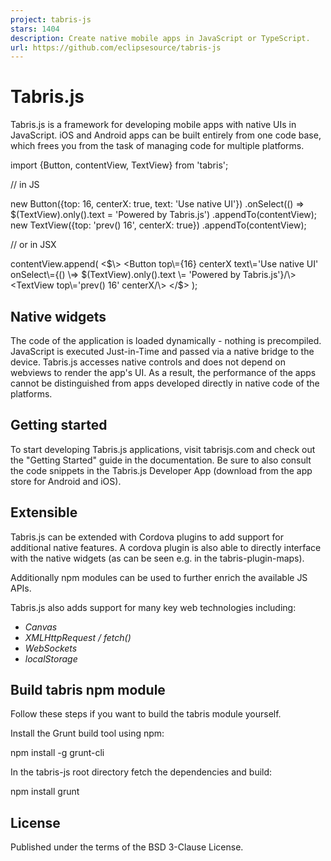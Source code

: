 ```yaml
---
project: tabris-js
stars: 1404
description: Create native mobile apps in JavaScript or TypeScript.
url: https://github.com/eclipsesource/tabris-js
---
```


Tabris.js
=========

Tabris.js is a framework for developing mobile apps with native UIs in JavaScript. iOS and Android apps can be built entirely from one code base, which frees you from the task of managing code for multiple platforms.

import {Button, contentView, TextView} from 'tabris';

// in JS

new Button({top: 16, centerX: true, text: 'Use native UI'})
  .onSelect(() \=> $(TextView).only().text \= 'Powered by Tabris.js')
  .appendTo(contentView);
new TextView({top: 'prev() 16', centerX: true})
  .appendTo(contentView);

// or in JSX

contentView.append(
  <$\>
    <Button top\={16} centerX text\='Use native UI'
            onSelect\={() \=> $(TextView).only().text \= 'Powered by Tabris.js'}/\>
    <TextView top\='prev() 16' centerX/\>
  </$\>
);

Native widgets
--------------

The code of the application is loaded dynamically - nothing is precompiled. JavaScript is executed Just-in-Time and passed via a native bridge to the device. Tabris.js accesses native controls and does not depend on webviews to render the app's UI. As a result, the performance of the apps cannot be distinguished from apps developed directly in native code of the platforms.

Getting started
---------------

To start developing Tabris.js applications, visit tabrisjs.com and check out the "Getting Started" guide in the documentation. Be sure to also consult the code snippets in the Tabris.js Developer App (download from the app store for Android and iOS).

Extensible
----------

Tabris.js can be extended with Cordova plugins to add support for additional native features. A cordova plugin is also able to directly interface with the native widgets (as can be seen e.g. in the tabris-plugin-maps).

Additionally npm modules can be used to further enrich the available JS APIs.

Tabris.js also adds support for many key web technologies including:

-   _Canvas_
-   _XMLHttpRequest / fetch()_
-   _WebSockets_
-   _localStorage_

Build tabris npm module
-----------------------

Follow these steps if you want to build the tabris module yourself.

Install the Grunt build tool using npm:

npm install -g grunt-cli

In the tabris-js root directory fetch the dependencies and build:

npm install
grunt

License
-------

Published under the terms of the BSD 3-Clause License.

